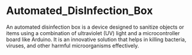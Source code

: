 # Automated_DisInfection_Box
 An automated disinfection box is a device designed to sanitize objects or items  using a combination of ultraviolet (UV) light and a microcontroller board like Arduino. It is  an innovative solution that helps in killing bacteria, viruses, and other harmful microorganisms effectively.
